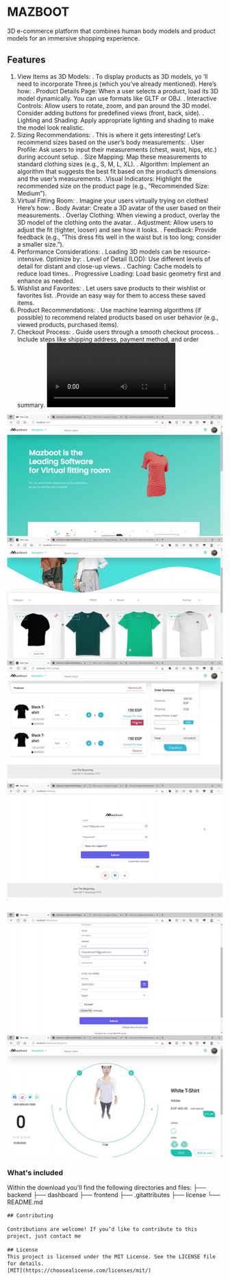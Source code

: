 # MAZBOOT 
3D e-commerce platform that combines human body models and product models for an immersive shopping experience.

## Features
1. View Items as 3D Models:
    . To display products as 3D models, yo ’ll need to incorporate Three.js (which you’ve already mentioned). Here’s how:
        . Product Details Page: When a user selects a product, load its 3D model dynamically. You can use formats like GLTF or OBJ.
        . Interactive Controls: Allow users to rotate, zoom, and pan around the 3D model. Consider adding buttons for predefined views (front, back, side).
        . Lighting and Shading: Apply appropriate lighting and shading to make the model look realistic.
2. Sizing Recommendations:
    . This is where it gets interesting! Let’s recommend sizes based on the user’s body measurements:
        . User Profile: Ask users to input their measurements (chest, waist, hips, etc.) during account setup.
        . Size Mapping: Map these measurements to standard clothing sizes (e.g., S, M, L, XL).
        . Algorithm: Implement an algorithm that suggests the best fit based on the product’s dimensions and the user’s measurements.
        .Visual Indicators: Highlight the recommended size on the product page (e.g., “Recommended Size: Medium”).
3. Virtual Fitting Room:
    . Imagine your users virtually trying on clothes! Here’s how:
        . Body Avatar: Create a 3D avatar of the user based on their measurements.
        . Overlay Clothing: When viewing a product, overlay the 3D model of the clothing onto the avatar.
        . Adjustment: Allow users to adjust the fit (tighter, looser) and see how it looks.
        . Feedback: Provide feedback (e.g., “This dress fits well in the waist but is too long; consider a smaller size.”).
4. Performance Considerations:
    . Loading 3D models can be resource-intensive. Optimize by:
        . Level of Detail (LOD): Use different levels of detail for distant and close-up views.
        . Caching: Cache models to reduce load times.
        . Progressive Loading: Load basic geometry first and enhance as needed.
5. Wishlist and Favorites:
    . Let users save products to their wishlist or favorites list.
     .Provide an easy way for them to access these saved items.
6. Product Recommendations:
    . Use machine learning algorithms (if possible) to recommend related products based on user behavior (e.g., viewed products, purchased items).
7. Checkout Process:
    . Guide users through a smooth checkout process.
    . Include steps like shipping address, payment method, and order summary.
![intro vid](https://github.com/medhatjachour/mazboot/blob/main/sample/Muzzboot.mov?raw=true)

![alt text](https://github.com/medhatjachour/mazboot/blob/main/sample/m2.jpg?raw=true)
![alt text](https://github.com/medhatjachour/mazboot/blob/main/sample/m3.jpg?raw=true)
![alt text](https://github.com/medhatjachour/mazboot/blob/main/sample/m4.jpg?raw=true)
![alt text](https://github.com/medhatjachour/mazboot/blob/main/sample/m1.jpg?raw=true)

![alt text](https://github.com/medhatjachour/mazboot/blob/main/sample/f1.jpg?raw=true)
![alt text](https://github.com/medhatjachour/mazboot/blob/main/sample/f2.jpg?raw=true)


### What's included
Within the download you'll find the following directories and files:
├── backend
├── dashboard
├── frontend
├── .gitattributes
├── license
└── README.md
```
## Contributing

Contributions are welcome! If you’d like to contribute to this project, just contact me

## License
This project is licensed under the MIT License. See the LICENSE file for details.
[MIT](https://choosealicense.com/licenses/mit/)
